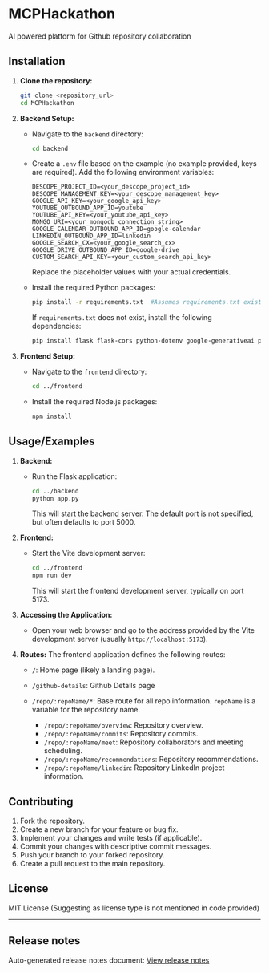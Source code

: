 # MCPHackathon

AI powered platform for Github repository collaboration

## Installation

1.  **Clone the repository:**

    ```bash
    git clone <repository_url>
    cd MCPHackathon
    ```

2.  **Backend Setup:**

    *   Navigate to the `backend` directory:

        ```bash
        cd backend
        ```

    *   Create a `.env` file based on the example (no example provided, keys are required).  Add the following environment variables:

        ```
        DESCOPE_PROJECT_ID=<your_descope_project_id>
        DESCOPE_MANAGEMENT_KEY=<your_descope_management_key>
        GOOGLE_API_KEY=<your_google_api_key>
        YOUTUBE_OUTBOUND_APP_ID=youtube
        YOUTUBE_API_KEY=<your_youtube_api_key>
        MONGO_URI=<your_mongodb_connection_string>
        GOOGLE_CALENDAR_OUTBOUND_APP_ID=google-calendar
        LINKEDIN_OUTBOUND_APP_ID=linkedin
        GOOGLE_SEARCH_CX=<your_google_search_cx>
        GOOGLE_DRIVE_OUTBOUND_APP_ID=google-drive
        CUSTOM_SEARCH_API_KEY=<your_custom_search_api_key>
        ```

        Replace the placeholder values with your actual credentials.

    *   Install the required Python packages:

        ```bash
        pip install -r requirements.txt  #Assumes requirements.txt exist with dependencies
        ```
        If `requirements.txt` does not exist, install the following dependencies:
        ```bash
        pip install flask flask-cors python-dotenv google-generativeai pymongo requests
        ```

3.  **Frontend Setup:**

    *   Navigate to the `frontend` directory:

        ```bash
        cd ../frontend
        ```

    *   Install the required Node.js packages:

        ```bash
        npm install
        ```

## Usage/Examples

1.  **Backend:**

    *   Run the Flask application:

        ```bash
        cd ../backend
        python app.py
        ```

        This will start the backend server.  The default port is not specified, but often defaults to port 5000.

2.  **Frontend:**

    *   Start the Vite development server:

        ```bash
        cd ../frontend
        npm run dev
        ```

        This will start the frontend development server, typically on port 5173.

3.  **Accessing the Application:**

    *   Open your web browser and go to the address provided by the Vite development server (usually `http://localhost:5173`).

4.  **Routes:**
    The frontend application defines the following routes:
    *   `/`: Home page (likely a landing page).
    *   `/github-details`: Github Details page
    *   `/repo/:repoName/*`:  Base route for all repo information.  `repoName` is a variable for the repository name.

        *   `/repo/:repoName/overview`: Repository overview.
        *   `/repo/:repoName/commits`: Repository commits.
        *   `/repo/:repoName/meet`: Repository collaborators and meeting scheduling.
        *   `/repo/:repoName/recommendations`: Repository recommendations.
        *   `/repo/:repoName/linkedin`: Repository LinkedIn project information.

## Contributing

1.  Fork the repository.
2.  Create a new branch for your feature or bug fix.
3.  Implement your changes and write tests (if applicable).
4.  Commit your changes with descriptive commit messages.
5.  Push your branch to your forked repository.
6.  Create a pull request to the main repository.

## License

MIT License (Suggesting as license type is not mentioned in code provided)

---

## Release notes

Auto-generated release notes document: [View release notes](https://docs.google.com/document/d/1x4HqILOPTzIUB-ON9VzlDz_-nYi_3OcuLdMm7MkMyA4/edit)
